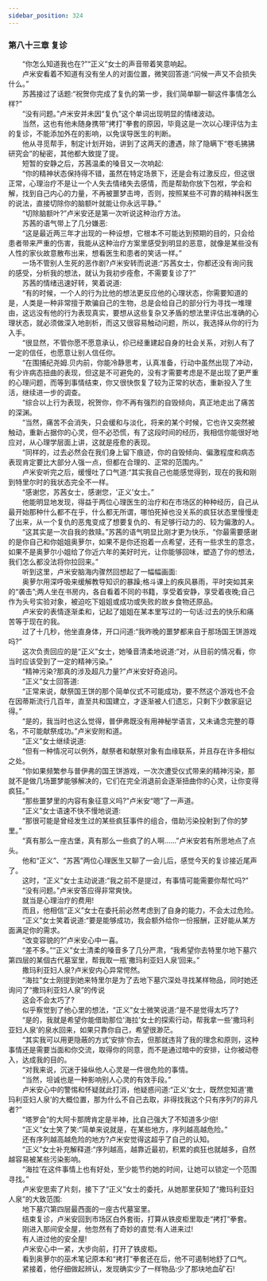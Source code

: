 ```yaml
---
sidebar_position: 324
---
```

### 第八十三章 复诊  


　　“你怎么知道我也在?”“正义”女士的声音带着笑意响起。  
　　卢米安看着不知道有没有坐人的对面位置，微笑回答道:“问候一声又不会损失什么。”  
　　苏茜接过了话题:“祝贺你完成了复仇的第一步，我们简单聊一聊这件事情怎么样?”  
　　“没有问题。”卢米安并未因“复仇”这个单词出现明显的情绪波动。  
　　当然，这也有他未随身携带“拷打”拳套的原因，毕竟这是一次以心理评估为主的复诊，不能添加外在的影响，以免误导医生的判断。  
　　他从寻觅帮手，制定计划开始，讲到了这两天的遭遇，除了隐瞒下“卷毛狒狒研究会”的秘密，其他都大致提了提。  
　　短暂的安静之后，苏茜温柔的嗓音又一次响起:  
　　“你的精神状态保持得不错，虽然在特定场景下，还是会有过激反应，但这很正常，心理治疗不是让一个人失去情绪失去感情，而是帮助你放下包袱，学会和解，找到自己内心的力量，不再被噩梦击垮，否则，按照某些不可靠的精神科医生的说法，直接切除你的脑额叶就能让你永远平静。”  
　　“切除脑额叶?”卢米安还是第一次听说这种治疗方法。  
　　苏茜的语气带上了几分嫌恶:  
　　“这是最近两三年才出现的一种设想，它根本不可能达到预期的目的，只会给患者带来严重的伤害，我能从这种治疗方案里感受到明显的恶意，就像是某些没有人性的家伙故意散布出来，想看医生和患者的笑话一样。”  
　　一场不管别人生死的恶作剧?卢米安转而说道:“苏茜女士，你都还没有询问我的感受，分析我的想法，就认为我初步痊愈，不需要复诊了?”  
　　苏茜的情绪迅速好转，笑着说道:  
　　“有的时候，一个人的行为比他的想法更反应他的心理状态，你需要知道的是，人类是一种非常擅于欺骗自己的生物，总是会给自己的部分行为寻找一堆理由，这远没有他的行为表现真实，要想从这些复杂又矛盾的想法里评估出准确的心理状态，就必须做深入地剖析，而这又很容易触动问题，所以，我选择从你的行为入手。  
　　“很显然，不管你愿不愿意承认，伱已经重建起自身的社会关系，对别人有了一定的信任，也愿意让别人信任你。  
　　“在围捕纪尧姆.贝内前，你能冷静思考，认真准备，行动中虽然出现了冲动，有少许病态扭曲的表现，但这是不可避免的，没有才需要考虑是不是出现了更严重的心理问题，而等到事情结束，你又很快恢复了较为正常的状态，重新投入了生活，继续进一步的调查。  
　　“综合以上行为表现，祝贺你，你不再有强烈的自毁倾向，真正地走出了痛苦的深渊。  
　　“当然，痛苦不会消失，只会缓和与淡化，将来的某个时候，它也许又突然被触动，重新占据你的心灵，但不必恐慌，有了这段时间的经历，我相信你能很好地应对，从心理学层面上讲，这就是痊愈的表现。  
　　“同样的，过去必然会在我们身上留下痕迹，你的自毁倾向、偏激程度和病态表现肯定要比大部分人强一点，但都在合理的、正常的范围内。”  
　　卢米安听完之后，缓慢吐了口气道:“其实我自己也能感觉得到，现在的我和刚到特里尔时的我状态完全不一样。  
　　“感谢您，苏茜女士，感谢您，'正义’女士。”  
　　他能明显地发现，得益于两位心理医生的治疗和在市场区的种种经历，自己从最开始那种什么都不在乎，什么都无所谓，哪怕死掉也没关系的疯狂状态里慢慢走了出来，从一个复仇的恶鬼变成了想要复仇的、有足够行动力的、较为偏激的人。  
　　“这其实是一次自我的救赎。”苏茜的语气明显比刚才更为快乐，“你最需要感谢的是你自己和你姐姐奥萝尔，如果不是你还抱着一点希望，还有一些求生的意念，如果不是奥萝尔小姐给了你近六年的美好时光，让你能够回味，塑造了你的想法，我们怎么都没法将你拉回来。”  
　　听到这里，卢米安脑海内骤然回想起了一幅幅画面:  
　　奥萝尔用深呼吸来缓解教导知识的暴躁;格斗课上的疾风暴雨，平时突如其来的“袭击”;两人坐在书房内，各自看着不同的书籍，享受着安静，享受着夜晚;自己作为头号实验对象，被迫吃下姐姐或成功或失败的故乡食物还原品。  
　　卢米安的表情逐渐柔和，记起了姐姐在某本里写过的一句话:过去的快乐和痛苦等于现在的我。  
　　过了十几秒，他坐直身体，开口问道:“我昨晚的噩梦都来自于那场国王饼游戏吗?”  
　　这次负责回应的是“正义”女士，她嗓音清柔地说道:“对，从目前的情况看，你当时应该受到了一定的精神污染。”  
　　“精神污染?那真的涉及超凡力量?”卢米安好奇追问。  
　　“正义”女士回答道:  
　　“正常来说，献祭国王饼的那个简单仪式不可能成功，要不然这个游戏也不会在因蒂斯流行几百年，直至共和国建立，才逐渐被人们遗忘，只剩下少数家庭记得。”  
　　“是的，我当时也这么觉得，普伊弗既没有用神秘学语言，又未诵念完整的尊名，不可能献祭成功。”卢米安附和道。  
　　“正义”女士继续说道:  
　　“但有一种情况可以例外，献祭者和献祭对象有血缘联系，并且存在许多相似之处。  
　　“你如果频繁参与普伊弗的国王饼游戏，一次次遭受仪式带来的精神污染，那就不是做几场噩梦能够解决的，它们在完全消退前会逐渐扭曲你的心灵，让你变得疯狂。”  
　　“那些噩梦里的内容有象征意义吗?”卢米安“嗯”了一声道。  
　　“正义”女士语速不快不慢地说道:  
　　“那很可能是曾经发生过的某些疯狂事件的组合，借助污染投射到了你的梦里。”  
　　“真有那么一座古堡，真有那么一些疯了的人啊……”卢米安若有所思地点了点头。  
　　他和“正义”、“苏茜”两位心理医生又聊了一会儿后，感觉今天的复诊接近尾声了。  
　　这时，“正义”女士主动说道:“我之前不是提过，有事情可能需要你帮忙吗?”  
　　“没有问题。”卢米安答应得非常爽快。  
　　就当是心理治疗的费用!  
　　而且，他相信“正义”女士在委托前必然考虑到了自身的能力，不会太过危险。  
　　“正义”女士笑着说道:“要是能够成功，我会额外给你一份报酬，正好能从某方面满足你的需求。  
　　“改变容貌的?”卢米安心中一喜。  
　　“差不多。”“正义”女士清柔的嗓音多了几分严肃，“我希望你去特里尔地下墓穴第四层的某個古代墓室里，帮我取一瓶'撒玛利亚妇人泉’回来。”  
　　撒玛利亚妇人泉?卢米安内心异常愕然。  
　　“海拉”女士刚提到她来特里尔是为了去地下墓穴深处寻找某样物品，同时她还询问了“撒玛利亚妇人泉”的传说  
　　这会不会太巧了?  
　　似乎察觉到了他心里的想法，“正义”女士微笑说道:“是不是觉得太巧了?  
　　“是的，我就是希望你能借助那位'海拉’女士的探索行动，帮我拿一些'撒玛利亚妇人泉’的泉水回来，如果只靠你自己，希望很渺茫。  
　　“其实我可以用更隐蔽的方式'安排’你去，但那就违背了我的理念和原则，这种事情还是需要当面和你交流，取得你的同意，而不是通过暗中的安排，让你被动卷入，达成我的目的。  
　　“对我来说，沉迷于操纵他人心灵是一件很危险的事情。  
　　“当然，坦诚也是一种影响别人心灵的有效手段。”  
　　卢米安心中的警惕和怀疑就此打消，他疑惑问道:“正义’女士，既然您知道'撒玛利亚妇人泉’的大概位置，那为什么不自己去取，非得找我这个只有序列7的非凡者?”  
　　“塔罗会”的大阿卡那牌肯定是半神，比自己强大了不知道多少倍!  
　　“正义”女士笑了笑:“简单来说就是，在某些地方，序列越高越危险。”  
　　还有序列越高越危险的地方?卢米安觉得这超乎了自己的认知。  
　　“正义”女士补充解释道:“序列越高，越靠近最初，积累的疯狂也就越多，自然越容易被某些污染影响。  
　　“海拉’在这件事情上也有好处，至少能节约她的时间，让她可以锁定一个范围寻找。”  
　　卢米安思索了片刻，接下了“正义”女士的委托，从她那里获知了“撒玛利亚妇人泉”的大致范围:  
　　地下墓穴第四层最西面的一座古代墓室里。  
　　结束复诊，卢米安回到市场区白外套街，打算从铁皮柜里取走“拷打”拳套。  
　　刚进入那间安全屋，他忽然有了奇妙的直觉:有人进来过!  
　　有人进过他的安全屋!  
　　卢米安心中一紧，大步向前，打开了铁皮柜。  
　　看到奥萝尔的巫术笔记原本和“拷打”拳套还在后，他不可遏制地舒了口气。  
　　紧接着，他仔细做起辨认，发现确实少了一样物品:少了那块地血矿石!  
